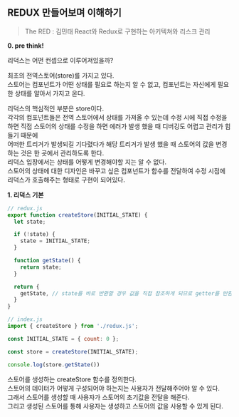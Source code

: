 ## REDUX 만들어보며 이해하기
> The RED : 김민태 React와 Redux로 구현하는 아키텍쳐와 리스크 관리

**0. pre think!**

리덕스는 어떤 컨셉으로 이루어져있을까?

최초의 전역스토어(store)를 가지고 있다.<br/>
스토어는 컴포넌트가 어떤 상태를 필요로 하는지 알 수 없고, 컴포넌트는 자신에게 필요한 상태를 알아서 가지고 온다.<br/>

리덕스의 핵심적인 부분은 store이다.<br/>
각각의 컴포넌트들은 전역 스토어에서 상태를 가져올 수 있는데
수정 시에 직접 수정을 하면 직접 스토어의 상태를 수정을 하면 에러가 발생 했을 때 디버깅도 어렵고 관리가 힘들기 때문에</br>
어떠한 트리거가 발생되길 기다렸다가 해당 트리거가 발생 했을 때 스토어의 값을 변경하는 것은 한 곳에서 관리하도록 한다.<br/>
리덕스 입장에서는 상태를 어떻게 변경해야할 지는 알 수 없다.<br/>
스토어의 상태에 대한 디자인은 바꾸고 싶은 컴포넌트가 함수를 전달하여 수정 시점에 리덕스가 호출해주는 형태로 구현이 되어있다.

**1. 리덕스 기본**

```javascript
// redux.js
export function createStore(INITIAL_STATE) {
  let state;

  if (!state) {
    state = INITIAL_STATE;
  }

  function getState() {
    return state;
  }

  return {
    getState, // state를 바로 반환할 경우 값을 직접 참조하게 되므로 getter를 반환한다.
  }
}
```

```javascript
// index.js
import { createStore } from './redux.js';

const INITIAL_STATE = { count: 0 };

const store = createStore(INITIAL_STATE);

console.log(store.getState())
```

스토어를 생성하는 createStore 함수를 정의한다.<br/>
스토어의 데이터가 어떻게 구성되어야 하는지는 사용자가 전달해주어야 알 수 있다.<br/>
그래서 스토어를 생성할 때 사용자가 스토어의 초기값을 전달을 해준다.<br/>
그리고 생성된 스토어를 통해 사용자는 생성하고 스토어의 값을 사용할 수 있게 된다.
